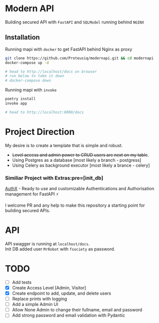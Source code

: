 
# Modern API

Building secured API with `FastAPI` and `SQLModel` running behind `NGINX`




## Installation

Running mapi with `docker` to get FastAPI behind Nginx as proxy

```bash
git clone https://github.com/Proteusiq/modernapi.git && cd modernapi
docker-compose up -d

# head to http://localhost/docs on browser
# run below to take it down
# docker-compose down
```

Running mapi with `invoke`

```bash
poetry install
invoke app

# head to http://localhost:8000/docs
```



# Project Direction
My desire is  to create a template that is simple and robust.
* ~~Level access and admin power to CRUD users are next on my table~~.
* Using Postgres as a database [most likely a branch - postgress]
* Using Celery as background executor [most likely a brance - celery]

### Similiar Project with Extras:pre=[init_db]
[AuthX](https://github.com/yezz123/AuthX) - Ready to use and customizable Authentications and Authorisation management for FastAPI ⚡

I welcome PR and any help to make this repository a starting point for building secured APIs.

# API
API swagger is running at `localhost/docs`. <br>
Init DB added user `MrRobot` with `fsociety` as password.

# TODO
* [ ] Add tests
* [X] Create Access Level [Admin, Visitor]
* [X] Create endpoint to add, update, and delete users
* [ ] Replace prints with logging
* [ ] Add a simple Admin UI
* [ ] Allow None Admin to change their fullname, email and password
* [ ] Add strong password and email validation with Pydantic
